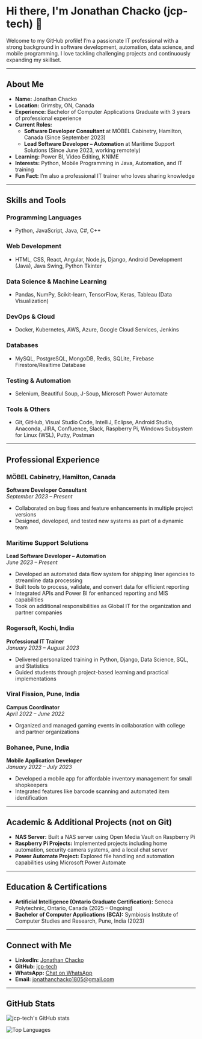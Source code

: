 # Hi there, I'm Jonathan Chacko (jcp-tech) 👋

Welcome to my GitHub profile! I’m a passionate IT professional with a strong background in software development, automation, data science, and mobile programming. I love tackling challenging projects and continuously expanding my skillset.

---

## About Me

- **Name:** Jonathan Chacko
- **Location:** Grimsby, ON, Canada
- **Experience:** Bachelor of Computer Applications Graduate with 3 years of professional experience
- **Current Roles:**  
  - **Software Developer Consultant** at MÖBEL Cabinetry, Hamilton, Canada (Since September 2023)  
  - **Lead Software Developer – Automation** at Maritime Support Solutions (Since June 2023, working remotely)
- **Learning:** Power BI, Video Editing, KNIME
- **Interests:** Python, Mobile Programming in Java, Automation, and IT training
- **Fun Fact:** I’m also a professional IT trainer who loves sharing knowledge

---

## Skills and Tools

### Programming Languages
- Python, JavaScript, Java, C#, C++

### Web Development
- HTML, CSS, React, Angular, Node.js, Django, Android Development (Java), Java Swing, Python Tkinter

### Data Science & Machine Learning
- Pandas, NumPy, Scikit-learn, TensorFlow, Keras, Tableau (Data Visualization)

### DevOps & Cloud
- Docker, Kubernetes, AWS, Azure, Google Cloud Services, Jenkins

### Databases
- MySQL, PostgreSQL, MongoDB, Redis, SQLite, Firebase Firestore/Realtime Database

### Testing & Automation
- Selenium, Beautiful Soup, J-Soup, Microsoft Power Automate

### Tools & Others
- Git, GitHub, Visual Studio Code, IntelliJ, Eclipse, Android Studio, Anaconda, JIRA, Confluence, Slack, Raspberry Pi, Windows Subsystem for Linux (WSL), Putty, Postman

---

## Professional Experience

### MÖBEL Cabinetry, Hamilton, Canada
**Software Developer Consultant**  
*September 2023 – Present*  
- Collaborated on bug fixes and feature enhancements in multiple project versions  
- Designed, developed, and tested new systems as part of a dynamic team

### Maritime Support Solutions
**Lead Software Developer – Automation**  
*June 2023 – Present*  
- Developed an automated data flow system for shipping liner agencies to streamline data processing  
- Built tools to process, validate, and convert data for efficient reporting  
- Integrated APIs and Power BI for enhanced reporting and MIS capabilities  
- Took on additional responsibilities as Global IT for the organization and partner companies

### Rogersoft, Kochi, India
**Professional IT Trainer**  
*January 2023 – August 2023*  
- Delivered personalized training in Python, Django, Data Science, SQL, and Statistics  
- Guided students through project-based learning and practical implementations

### Viral Fission, Pune, India
**Campus Coordinator**  
*April 2022 – June 2022*  
- Organized and managed gaming events in collaboration with college and partner organizations

### Bohanee, Pune, India
**Mobile Application Developer**  
*January 2022 – July 2023*  
- Developed a mobile app for affordable inventory management for small shopkeepers  
- Integrated features like barcode scanning and automated item identification

---

## Academic & Additional Projects (not on Git)

- **NAS Server:** Built a NAS server using Open Media Vault on Raspberry Pi  
- **Raspberry Pi Projects:** Implemented projects including home automation, security camera systems, and a local chat server  
- **Power Automate Project:** Explored file handling and automation capabilities using Microsoft Power Automate  

---

## Education & Certifications

- **Artificial Intelligence (Ontario Graduate Certification):** Seneca Polytechnic, Ontario, Canada (2025 – Ongoing)
- **Bachelor of Computer Applications (BCA):** Symbiosis Institute of Computer Studies and Research, Pune, India (2023)

---

## Connect with Me

- **LinkedIn:** [Jonathan Chacko](https://www.linkedin.com/in/jcp-tech/)
- **GitHub:** [jcp-tech](https://github.com/jcp-tech/)
- **WhatsApp:** [Chat on WhatsApp](https://wa.me/13653842257)
- **Email:** [jonathanchacko1805@gmail.com](mailto:jonathanchacko1805+git@gmail.com)

---

## GitHub Stats

![jcp-tech's GitHub stats](https://github-readme-stats-teal-six-35.vercel.app/api?username=jcp-tech&show_icons=true&theme=radical)

![Top Languages](https://github-readme-stats-teal-six-35.vercel.app/api/top-langs/?username=jcp-tech&layout=compact&theme=radical)
